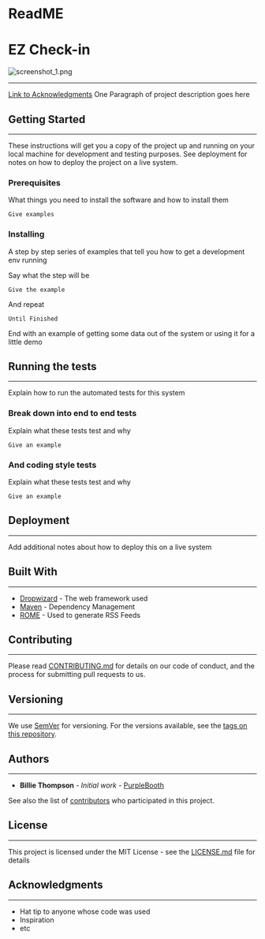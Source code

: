 # ReadME
# EZ Check-in

![screenshot_1.png](:screenshot_1.png)

---
[Link to Acknowledgments](#Acknowledgments)
One Paragraph of project description goes here

## Getting Started

---

These instructions will get you a copy of the project up and running on your local machine for development and testing purposes. See deployment for notes on how to deploy the project on a live system.

### Prerequisites

What things you need to install the software and how to install them

```
Give examples
```

### Installing

A step by step series of examples that tell you how to get a development env running

Say what the step will be

```
Give the example
```

And repeat

```
Until Finished
```

End with an example of getting some data out of the system or using it for a little demo

## Running the tests

---

Explain how to run the automated tests for this system

### Break down into end to end tests

Explain what these tests test and why

```
Give an example
```

### And coding style tests

Explain what these tests test and why

```
Give an example
```

## Deployment

---

Add additional notes about how to deploy this on a live system

## Built With

---

* [Dropwizard](http://www.dropwizard.io/1.0.2/docs/) - The web framework used
* [Maven](https://maven.apache.org/) - Dependency Management
* [ROME](https://rometools.github.io/rome/) - Used to generate RSS Feeds

## Contributing

---

Please read [CONTRIBUTING.md](https://gist.github.com/PurpleBooth/b24679402957c63ec426) for details on our code of conduct, and the process for submitting pull requests to us.

## Versioning
---

We use [SemVer](http://semver.org/) for versioning. For the versions available, see the [tags on this repository](https://github.com/your/project/tags).

## Authors
---

* **Billie Thompson** - *Initial work* - [PurpleBooth](https://github.com/PurpleBooth)

See also the list of [contributors](https://github.com/your/project/contributors) who participated in this project.

## License
---
This project is licensed under the MIT License - see the [LICENSE.md](LICENSE.md) file for details

## Acknowledgments
---
* Hat tip to anyone whose code was used
* Inspiration
* etc

